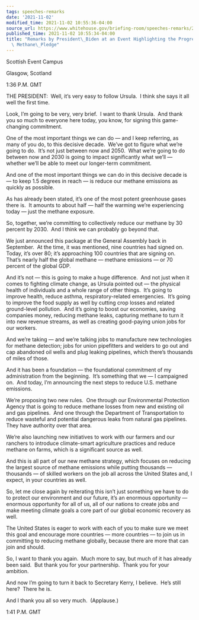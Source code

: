 ```yaml
---
tags: speeches-remarks
date: '2021-11-02'
modified_time: 2021-11-02 10:55:36-04:00
source_url: https://www.whitehouse.gov/briefing-room/speeches-remarks/2021/11/02/remarks-by-president-biden-at-an-event-highlighting-the-progress-of-the-global-methane-pledge/
published_time: 2021-11-02 10:55:34-04:00
title: "Remarks by President\_Biden at an Event Highlighting the Progress of the Global\
  \ Methane\_Pledge"
---
```

 
Scottish Event Campus

Glasgow, Scotland

1:36 P.M. GMT

THE PRESIDENT:  Well, it’s very easy to follow Ursula.  I think she says
it all well the first time. 

Look, I’m going to be very, very brief.  I want to thank Ursula.  And
thank you so much to everyone here today, you know, for signing this
game-changing commitment.  

One of the most important things we can do — and I keep referring, as
many of you do, to this decisive decade.  We’ve got to figure what we’re
going to do.  It’s not just between now and 2050.  What we’re going to
do between now and 2030 is going to impact significantly what we’ll —
whether we’ll be able to meet our longer-term commitment. 

And one of the most important things we can do in this decisive decade
is — to keep 1.5 degrees in reach — is reduce our methane emissions as
quickly as possible. 

As has already been stated, it’s one of the most potent greenhouse gases
there is.  It amounts to about half — half the warming we’re
experiencing today — just the methane exposure.

So, together, we’re committing to collectively reduce our methane by 30
percent by 2030.  And I think we can probably go beyond that.

We just announced this package at the General Assembly back in
September.  At the time, it was mentioned, nine countries had signed
on.  Today, it’s over 80; it’s approaching 100 countries that are
signing on.  That’s nearly half the global methane — methane emissions —
or 70 percent of the global GDP. 

And it’s not — this is going to make a huge difference.  And not just
when it comes to fighting climate change, as Ursula pointed out — the
physical health of individuals and a whole range of other things.  It’s
going to improve health, reduce asthma, respiratory-related
emergencies.  It’s going to improve the food supply as well by cutting
crop losses and related ground-level pollution.  And it’s going to boost
our economies, saving companies money, reducing methane leaks, capturing
methane to turn it into new revenue streams, as well as creating
good-paying union jobs for our workers.

And we’re taking — and we’re talking jobs to manufacture new
technologies for methane detection; jobs for union pipefitters and
welders to go out and cap abandoned oil wells and plug leaking
pipelines, which there’s thousands of miles of those.

And it has been a foundation — the foundational commitment of my
administration from the beginning.  It’s something that we — I
campaigned on.  And today, I’m announcing the next steps to reduce U.S.
methane emissions.

We’re proposing two new rules.  One through our Environmental Protection
Agency that is going to reduce methane losses from new and existing oil
and gas pipelines.  And one through the Department of Transportation to
reduce wasteful and potential dangerous leaks from natural gas
pipelines.  They have authority over that area.

We’re also launching new initiatives to work with our farmers and our
ranchers to introduce climate-smart agriculture practices and reduce
methane on farms, which is a significant source as well.

And this is all part of our new methane strategy, which focuses on
reducing the largest source of methane emissions while putting thousands
— thousands — of skilled workers on the job all across the United States
and, I expect, in your countries as well.

So, let me close again by reiterating this isn’t just something we have
to do to protect our environment and our future, it’s an enormous
opportunity — enormous opportunity for all of us, all of our nations to
create jobs and make meeting climate goals a core part of our global
economic recovery as well.

The United States is eager to work with each of you to make sure we meet
this goal and encourage more countries — more countries — to join us in
committing to reducing methane globally, because there are more that can
join and should.

So, I want to thank you again.  Much more to say, but much of it has
already been said.  But thank you for your partnership.  Thank you for
your ambition. 

And now I’m going to turn it back to Secretary Kerry, I believe.  He’s
still here?  There he is. 

And I thank you all so very much.  (Applause.)

1:41 P.M. GMT
